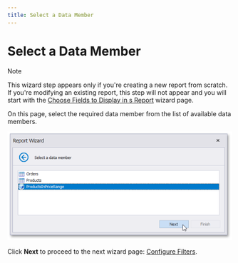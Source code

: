 ```yaml
---
title: Select a Data Member
---
```

# Select a Data Member
> [!NOTE]
> This wizard step appears only if you're creating a new report from scratch. If you're modifying an existing report, this step will not appear and you will start with the [Choose Fields to Display in s Report](../choose-fields-to-display-in-s-report.md) wizard page.

On this page, select the required data member from the list of available data members.

![eurd-win-report-wizard_ef_selectdatamember](../../../../../../../images/eurd-win-report-wizard_ef_selectdatamember.png)

Click **Next** to proceed to the next wizard page: [Configure Filters](configure-filters.md).
